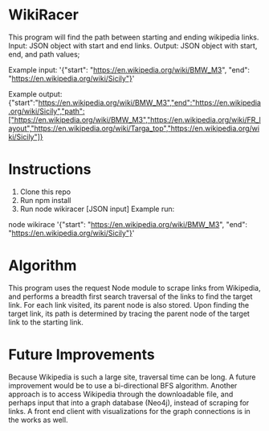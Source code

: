 # WikiRacer
This program will find the path between starting and ending wikipedia links.
Input: JSON object with start and end links.
Output: JSON object with start, end, and path values;

Example input: '{"start": "https://en.wikipedia.org/wiki/BMW_M3", "end": "https://en.wikipedia.org/wiki/Sicily"}'

Example output: {"start":"https://en.wikipedia.org/wiki/BMW_M3","end":"https://en.wikipedia.org/wiki/Sicily","path":["https://en.wikipedia.org/wiki/BMW_M3","https://en.wikipedia.org/wiki/FR_layout","https://en.wikipedia.org/wiki/Targa_top","https://en.wikipedia.org/wiki/Sicily"]}

# Instructions

1.  Clone this repo
2.  Run npm install
3.  Run node wikiracer [JSON input]
Example run:  

node wikirace '{"start": "https://en.wikipedia.org/wiki/BMW_M3", "end": "https://en.wikipedia.org/wiki/Sicily"}'

# Algorithm
This program uses the request Node module to scrape links from Wikipedia, and performs a breadth first search traversal of the links to find the target link.  For each link visited, its parent node is also stored.  Upon finding the target link, its path is determined by tracing the parent node of the target link to the starting link.

# Future Improvements
Because Wikipedia is such a large site, traversal time can be long.  A future improvement would be to use a bi-directional BFS algorithm.  Another approach is to access Wikipedia through the downloadable file, and perhaps input that into a graph database (Neo4j), instead of scraping for links.  A front end client with visualizations for the graph connections is in the works as well.    


